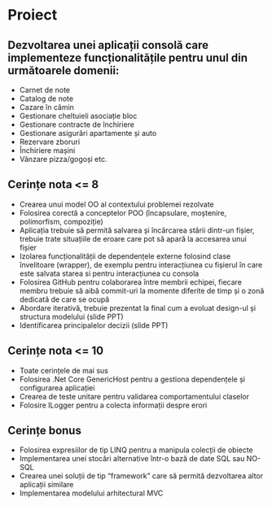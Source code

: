 # Proiect

## Dezvoltarea unei aplicații consolă care implementeze funcționalitățile pentru unul din următoarele domenii:
-	Carnet de note
-	Catalog de note
-	Cazare în cămin
-	Gestionare cheltuieli asociație bloc
-	Gestionare contracte de închiriere
-	Gestionare asigurări apartamente și auto
-	Rezervare zboruri
-	Închiriere mașini
-	Vânzare pizza/gogoși etc.

## Cerințe nota  <= 8
-	Crearea unui model OO al contextului problemei rezolvate
-	Folosirea corectă a conceptelor POO (încapsulare, moștenire, polimorfism, compoziție)
-	Aplicația trebuie  să permită salvarea și încărcarea stării dintr-un fișier, trebuie trate situațiile de eroare care pot să apară la accesarea unui fișier
-	Izolarea funcționalității de dependențele externe folosind clase învelitoare (wrapper), de exemplu pentru interacțiunea cu fișierul în care este salvata starea si pentru interacțiunea cu consola
-	Folosirea GitHub pentru colaborarea între membrii echipei, fiecare membru trebuie să aibă commit-uri la momente diferite de timp și o zonă dedicată de care se ocupă
-	Abordare iterativă, trebuie prezentat la final cum a evoluat design-ul și structura modelului (slide PPT)
-	Identificarea principalelor decizii (slide PPT)

## Cerințe nota <= 10
-	Toate cerințele de mai sus
-	Folosirea .Net Core GenericHost pentru a gestiona dependențele și configurarea aplicației
-	Crearea de teste unitare pentru validarea comportamentului claselor
-	Folosire ILogger pentru a colecta informații despre erori

## Cerințe bonus
-	Folosirea expresiilor de tip LINQ pentru a manipula colecții de obiecte
-	Implementarea unei stocări alternative într-o bază de date SQL sau NO-SQL
-	Crearea unei soluții de tip “framework” care să permită dezvoltarea altor aplicații similare
-	Implementarea modelului arhitectural MVC

